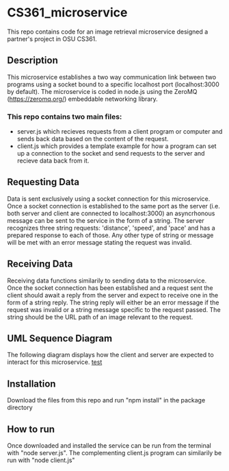 # CS361_microservice
This repo contains code for an image retrieval microservice designed a partner's project in OSU CS361.

## Description
This microservice establishes a two way communication link between two programs using a socket bound to a specific localhost port (localhost:3000 by default). The microservice is coded in node.js using the ZeroMQ (https://zeromq.org/) embeddable networking library. 

### This repo contains two main files:
- server.js which recieves requests from a client program or computer and sends back data based on the content of the request. 
- client.js which provides a template example for how a program can set up a connection to the socket and send requests to the server and recieve data back from it. 

## Requesting Data
Data is sent exclusively using a socket connection for this microservice. Once a socket connection is established to the same port as the server (i.e. both server and client are connected to localhost:3000) an asyncrhonous message can be sent to the service in the form of a string. The server recognizes three string requests: 'distance', 'speed', and 'pace' and has a prepared response to each of those. Any other type of string or message will be met with an error message stating the request was invalid. 

## Receiving Data
Receiving data functions similarily to sending data to the microservice. Once the socket connection has been established and a request sent the client should await a reply from the server and expect to receive one in the form of a string reply. The string reply will either be an error message if the request was invalid or a string message specific to the request passed. The string should be the URL path of an image relevant to the request. 

## UML Sequence Diagram
The following diagram displays how the client and server are expected to interact for this microservice. 
[test](https://github.com/angularOcean/CS361_microservice/blob/main/uml2.png)

## Installation
Download the files from this repo and run "npm install" in the package directory 

## How to run
Once downloaded and installed the service can be run from the terminal with "node server.js". The complementing client.js program can similarily be run with "node client.js"  
